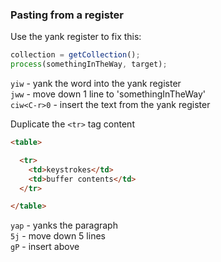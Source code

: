 ### Pasting from a register

Use the yank register to fix this:

```javascript
collection = getCollection();
process(somethingInTheWay, target);
```

`yiw` - yank the word into the yank register  
`jww` - move down 1 line to 'somethingInTheWay'  
`ciw<C-r>0` - insert the text from the yank register  

Duplicate the `<tr>` tag content

```html
<table>

  <tr>
    <td>keystrokes</td>
    <td>buffer contents</td>
  </tr>

</table>
```

`yap` - yanks the paragraph  
`5j` - move down 5 lines  
`gP` - insert above  
